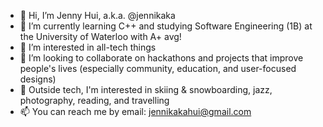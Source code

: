 - 👋 Hi, I’m Jenny Hui, a.k.a. @jennikaka
- 🌱 I’m currently learning C++ and studying Software Engineering (1B) at the University of Waterloo with A+ avg!
- 👾 I’m interested in all-tech things
- 💞️ I’m looking to collaborate on hackathons and projects that improve people's lives (especially community, education, and user-focused designs)
- 👀 Outside tech, I'm interested in skiing & snowboarding, jazz, photography, reading, and travelling
- 📫 You can reach me by email: jennikakahui@gmail.com

<!---
jennikaka/jennikaka is a ✨ special ✨ repository because its `README.md` (this file) appears on your GitHub profile.
You can click the Preview link to take a look at your changes.
--->

